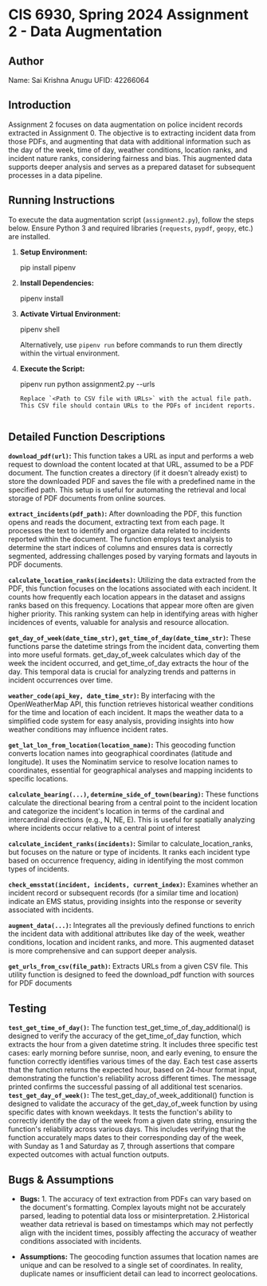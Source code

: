 # CIS 6930, Spring 2024 Assignment 2 - Data Augmentation

## Author
Name: Sai Krishna Anugu 
UFID: 42266064


## Introduction
Assignment 2 focuses on data augmentation on police incident records extracted in Assignment 0. The objective is to  extracting incident data from those PDFs, and augmenting that data with additional information such as the day of the week, time of day, weather conditions, location ranks, and incident nature ranks, considering fairness and bias. This augmented data supports deeper analysis and serves as a prepared dataset for subsequent processes in a data pipeline.


## Running Instructions
To execute the data augmentation script (`assignment2.py`), follow the steps below. Ensure Python 3 and required libraries (`requests`, `pypdf`, `geopy`, etc.) are installed.


1. **Setup Environment:**  
  
   pip install pipenv
   

2. **Install Dependencies:**  
  
   pipenv install
   

3. **Activate Virtual Environment:**  
   
   pipenv shell
   
   Alternatively, use `pipenv run` before commands to run them directly within the virtual environment.

4. **Execute the Script:**  
   
   pipenv run python assignment2.py --urls <Path to CSV file with URLs>
   ```
   Replace `<Path to CSV file with URLs>` with the actual file path. This CSV file should contain URLs to the PDFs of incident reports.


## Detailed Function Descriptions

 **`download_pdf(url)`:** This function takes a URL as input and performs a web request to download the content located at that URL, assumed to be a PDF document. The function creates a directory (if it doesn't already exist) to store the downloaded PDF and saves the file with a predefined name in the specified path. This setup is useful for automating the retrieval and local storage of PDF documents from online sources.

 **`extract_incidents(pdf_path)`:** After downloading the PDF, this function opens and reads the document, extracting text from each page. It processes the text to identify and organize data related to incidents reported within the document. The function employs text analysis to determine the start indices of columns and ensures data is correctly segmented, addressing challenges posed by varying formats and layouts in PDF documents.

 **`calculate_location_ranks(incidents)`:** Utilizing the data extracted from the PDF, this function focuses on the locations associated with each incident. It counts how frequently each location appears in the dataset and assigns ranks based on this frequency. Locations that appear more often are given higher priority. This ranking system can help in identifying areas with higher incidences of events, valuable for analysis and resource allocation.

 **`get_day_of_week(date_time_str)`, `get_time_of_day(date_time_str)`:** These functions parse the datetime strings from the incident data, converting them into more useful formats. get_day_of_week calculates which day of the week the incident occurred, and get_time_of_day extracts the hour of the day. This temporal data is crucial for analyzing trends and patterns in incident occurrences over time.

 **`weather_code(api_key, date_time_str)`:** By interfacing with the OpenWeatherMap API, this function retrieves historical weather conditions for the time and location of each incident. It maps the weather data to a simplified code system for easy analysis, providing insights into how weather conditions may influence incident rates.

 **`get_lat_lon_from_location(location_name)`:** This geocoding function converts location names into geographical coordinates (latitude and longitude). It uses the Nominatim service to resolve location names to coordinates, essential for geographical analyses and mapping incidents to specific locations.

 **`calculate_bearing(...)`, `determine_side_of_town(bearing)`:** These functions calculate the directional bearing from a central point to the incident location and categorize the incident's location in terms of the cardinal and intercardinal directions (e.g., N, NE, E). This is useful for spatially analyzing where incidents occur relative to a central point of interest

 **`calculate_incident_ranks(incidents)`:** Similar to calculate_location_ranks, but focuses on the nature or type of incidents. It ranks each incident type based on occurrence frequency, aiding in identifying the most common types of incidents.

 **`check_emsstat(incident, incidents, current_index)`:** Examines whether an incident record or subsequent records (for a similar time and location) indicate an EMS status, providing insights into the response or severity associated with incidents.

 **`augment_data(...)`:**  Integrates all the previously defined functions to enrich the incident data with additional attributes like day of the week, weather conditions, location and incident ranks, and more. This augmented dataset is more comprehensive and can support deeper analysis.

 **`get_urls_from_csv(file_path)`:**  Extracts URLs from a given CSV file. This utility function is designed to feed the download_pdf function with sources for PDF documents


## Testing
 **`test_get_time_of_day()`:** The function test_get_time_of_day_additional() is designed to verify the accuracy of the get_time_of_day function, which extracts the hour from a given datetime string. It includes three specific test cases: early morning before sunrise, noon, and early evening, to ensure the function correctly identifies various times of the day. Each test case asserts that the function returns the expected hour, based on 24-hour format input, demonstrating the function's reliability across different times. The message printed confirms the successful passing of all additional test scenarios.
 **`test_get_day_of_week()`:**  The test_get_day_of_week_additional() function is designed to validate the accuracy of the get_day_of_week function by using specific dates with known weekdays. It tests the function's ability to correctly identify the day of the week from a given date string, ensuring the function's reliability across various days. This includes verifying that the function accurately maps dates to their corresponding day of the week, with Sunday as 1 and Saturday as 7, through assertions that compare expected outcomes with actual function outputs.


## Bugs & Assumptions
- **Bugs:** 1. The accuracy of text extraction from PDFs can vary based on the document's formatting. Complex layouts might not be accurately parsed, leading to potential data loss or misinterpretation.
2.Historical weather data retrieval is based on timestamps which may not perfectly align with the incident times, possibly affecting the accuracy of weather conditions associated with incidents.

- **Assumptions:** The geocoding function assumes that location names are unique and can be resolved to a single set of coordinates. In reality, duplicate names or insufficient detail can lead to incorrect geolocations.




